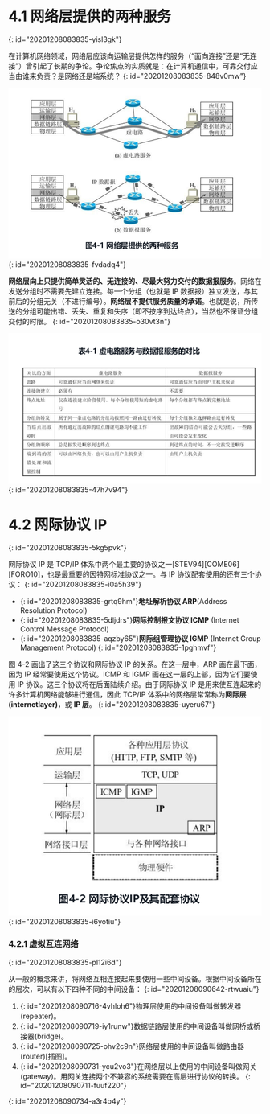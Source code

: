 # 4.1 网络层提供的两种服务
{: id="20201208083835-yisl3gk"}

在计算机网络领域，网络层应该向运输层提供怎样的服务（“面向连接”还是“无连接”）曾引起了长期的争论。争论焦点的实质就是：在计算机通信中，可靠交付应当由谁来负责？是网络还是端系统？
{: id="20201208083835-848v0mw"}

![41.png](assets/20201207212727-xryc463-4-1.png)
{: id="20201208083835-fvdadq4"}

**网络层向上只提供简单灵活的、无连接的、尽最大努力交付的数据报服务**。网络在发送分组时不需要先建立连接。每一个分组（也就是 IP 数据报）独立发送，与其前后的分组无关（不进行编号）。**网络层不提供服务质量的承诺**。也就是说，所传送的分组可能出错、丢失、重复和失序（即不按序到达终点），当然也不保证分组交付的时限。
{: id="20201208083835-o30vt3n"}

![411.png](assets/20201207212855-knqkf9n-4-11.png)
{: id="20201208083835-47h7v94"}

# 4.2 网际协议 IP
{: id="20201208083835-5kg5pvk"}

网际协议 IP 是 TCP/IP 体系中两个最主要的协议之一[STEV94][COME06][FORO10]，也是最重要的因特网标准协议之一。与 IP 协议配套使用的还有三个协议：
{: id="20201208083835-i0a5h39"}

- {: id="20201208083835-grtq9hm"}**地址解析协议 ARP**(Address Resolution Protocol)
- {: id="20201208083835-5dljdrs"}**网际控制报文协议 ICMP** (Internet Control Message Protocol)
- {: id="20201208083835-aqzby65"}**网际组管理协议 IGMP** (Internet Group Management Protocol)
{: id="20201208083835-1pghmvf"}

图 4-2 画出了这三个协议和网际协议 IP 的关系。在这一层中，ARP 画在最下面，因为 IP 经常要使用这个协议。ICMP 和 IGMP 画在这一层的上部，因为它们要使用 IP 协议。这三个协议将在后面陆续介绍。由于网际协议 IP 是用来使互连起来的许多计算机网络能够进行通信，因此 TCP/IP 体系中的网络层常常称为**网际层(internetlayer)**，或 **IP 层**。
{: id="20201208083835-uyeru67"}

![42.png](assets/20201207213052-ivtb8vi-4-2.png)
{: id="20201208083835-i6yotiu"}

### 4.2.1 虚拟互连网络
{: id="20201208083835-pl12i6d"}

从一般的概念来讲，将网络互相连接起来要使用一些中间设备。根据中间设备所在的层次，可以有以下四种不同的中间设备：
{: id="20201208090642-rtwuaiu"}

1. {: id="20201208090716-4vhloh6"}物理层使用的中间设备叫做转发器(repeater)。
2. {: id="20201208090719-iy1runw"}数据链路层使用的中间设备叫做网桥或桥接器(bridge)。
3. {: id="20201208090725-ohv2c9n"}网络层使用的中间设备叫做路由器(router)[插图]。
4. {: id="20201208090731-ycu2vo3"}在网络层以上使用的中间设备叫做网关(gateway)。用网关连接两个不兼容的系统需要在高层进行协议的转换。
{: id="20201208090711-fuuf220"}

{: id="20201208090734-a3r4b4y"}
